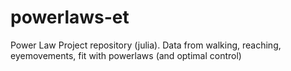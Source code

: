 # powerlaws-et
Power Law Project repository (julia). Data from walking, reaching, eyemovements, fit with powerlaws (and optimal control)

